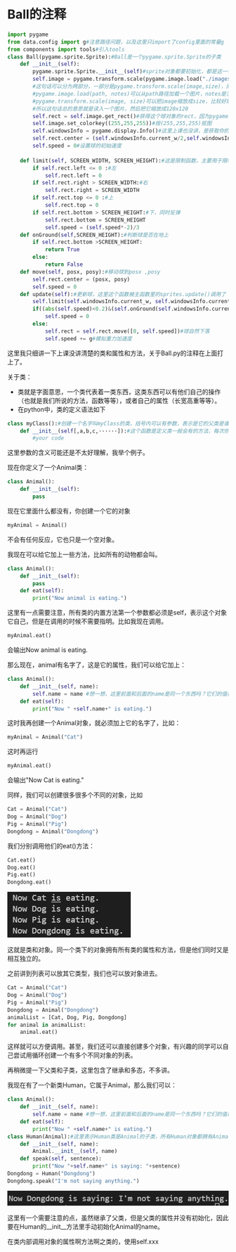 # Ball的注释

```python
import pygame
from data.config import g#注意路径问题，以及这里只import了config里面的常量g
from components import tools#引入tools
class Ball(pygame.sprite.Sprite):#Ball是一个pygame.sprite.Sprite的子类
    def __init__(self):
        pygame.sprite.Sprite.__init__(self)#sprite对象都要初始化，都是这一句
        self.image = pygame.transform.scale(pygame.image.load("./images/ball.png","The ball").convert(),(120,120))
        #这句话可以分为两部分，一部分是pygame.transform.scale(image,size)，而其中的image就是pygame.image.load(path, notes).convert()
        #pygame.image.load(path, notes)可以从path路径加载一个图片，notes是注释。而后面加.convert()是pygame的一个方法，可以便于pygame渲染，有兴趣了解原理的可以自行学习
        #pygame.transform.scale(image, size)可以把image缩放成size，比较好理解
        #所以这句话总的意思就是读入一个图片，然后把它缩放成120x120
        self.rect = self.image.get_rect()#获得这个球对象的rect，因为pygame是基本在操作rect的
        self.image.set_colorkey((255,255,255))#按(255,255,255)抠图
        self.windowsInfo = pygame.display.Info()#这里上课也没讲，是获取你的窗口的宽高信息，返回一个二元组
        self.rect.center = (self.windowsInfo.current_w/2,self.windowsInfo.current_h/2)#设置球的初始位置
        self.speed = 0#设置球的初始速度

    def limit(self, SCREEN_WIDTH, SCREEN_HEIGHT):#这是限制函数，主要用于限制球在窗口内运动
        if self.rect.left <= 0 :#左
            self.rect.left = 0
        if self.rect.right > SCREEN_WIDTH:#右
            self.rect.right = SCREEN_WIDTH
        if self.rect.top <= 0 :#上
            self.rect.top = 0
        if self.rect.bottom > SCREEN_HEIGHT:#下，同时反弹
            self.rect.bottom = SCREEN_HEIGHT
            self.speed = (self.speed*-2)/3
    def onGround(self,SCREEN_HEIGHT):#判断球是否在地上
        if self.rect.bottom >SCREEN_HEIGHT:
            return True
        else: 
            return False
    def move(self, posx, posy):#移动球到posx ,posy
        self.rect.center = (posx, posy)
        self.speed = 0
    def update(self):#更新球，这里这个函数被主函数里的sprites.update()调用了
        self.limit(self.windowsInfo.current_w, self.windowsInfo.current_h)#时时刻刻限制球
        if((abs(self.speed)<0.2)&(self.onGround(self.windowsInfo.current_h-1))):#这里是为了防止一个小bug，球会在地板上一直小幅度上下移动，可以把这个注释掉，把下面的else去掉然后看下效果
            self.speed = 0
        else:
            self.rect = self.rect.move([0, self.speed])#球自然下落
            self.speed += g#模拟重力加速度

```



这里我只细讲一下上课没讲清楚的类和属性和方法，关于Ball.py的注释在上面打上了。

关于类：

* 类就是字面意思，一个类代表着一类东西，这类东西可以有他们自己的操作（也就是我们所说的方法，函数等等），或者自己的属性（长宽高重等等）。
* 在python中，类的定义语法如下

```python
class myClass():#创建一个名字叫myClass的类，括号内可以有参数，表示是它的父类是谁
    def __init__(self[,a,b,c,······]):#这个函数是定义类一般会有的方法，每次你创建一个新的对象的时候都会调用一次，也就是初始化。其中参数可以自己定，有几个需要的就写几个。
        #your code
```

这里参数的含义可能还是不太好理解，我举个例子。

现在你定义了一个Animal类：

```python
class Animal():
    def __init__(self):
        pass
```

现在它里面什么都没有，你创建一个它的对象

```python
myAnimal = Animal()
```

不会有任何反应，它也只是一个空对象。

我现在可以给它加上一些方法，比如所有的动物都会叫。

```python
class Animal():
    def __init__(self):
        pass
    def eat(self):
        print("Now animal is eating.")
```

这里有一点需要注意，所有类的内置方法第一个参数都必须是self，表示这个对象它自己，但是在调用的时候不需要指明。比如我现在调用。

```python
myAnimal.eat()
```

会输出Now animal is eating.

那么现在，animal有名字了，这是它的属性，我们可以给它加上：

```python
class Animal():
    def __init__(self, name):
        self.name = name #想一想，这里前面和后面的name是同一个东西吗？它们的值相等吗？
    def eat(self):
        print("Now " +self.name+" is eating.")
```

这时我再创建一个Animal对象，就必须加上它的名字了，比如：

```python
myAnimal = Animal("Cat")
```

这时再运行

```python
myAnimal.eat()
```

会输出"Now Cat is eating."

同样，我们可以创建很多很多个不同的对象，比如

```python
Cat = Animal("Cat")
Dog = Animal("Dog")
Pig = Animal("Pig")
Dongdong = Animal("Dongdong")
```

我们分别调用他们的eat()方法：

```python
Cat.eat()
Dog.eat()
Pig.eat()
Dongdong.eat()
```

![image-20211022233811852](..\image-20211022233811852.png)

这就是类和对象。同一个类下的对象拥有所有类的属性和方法，但是他们同时又是相互独立的。

之前讲到列表可以放其它类型，我们也可以放对象进去。

```python
Cat = Animal("Cat")
Dog = Animal("Dog")
Pig = Animal("Pig")
Dongdong = Animal("Dongdong")
animalList = [Cat, Dog, Pig, Dongdong]
for animal in animalList:
	animal.eat()
```

这样就可以方便调用。甚至，我们还可以直接创建多个对象，有兴趣的同学可以自己尝试用循环创建一个有多个不同对象的列表。



再稍微提一下父类和子类，这里包含了继承和多态，不多讲。

我现在有了一个新类Human，它属于Animal，那么我们可以：

```python
class Animal():
    def __init__(self, name):
        self.name = name #想一想，这里前面和后面的name是同一个东西吗？它们的值相等吗？
    def eat(self):
        print("Now " +self.name+" is eating.")
class Human(Animal):#这里表示Human类是Animal的子类，所有Human对象都拥有Animal的所有属性和方法
    def __init__(self, name):
        Animal.__init__(self, name)
    def speak(self, sentence):
        print("Now "+self.name+" is saying: "+sentence)
Dongdong = Human("Dongdong")
Dongdong.speak("I'm not saying anything.")
```

![image-20211022234731569](..\image-20211022234731569.png)

这里有一个需要注意的点，虽然继承了父类，但是父类的属性并没有初始化，因此要在Human的\_\_init\_\_方法里手动初始化Animal的name。

在类内部调用对象的属性啊方法啊之类的，使用self.xxx
